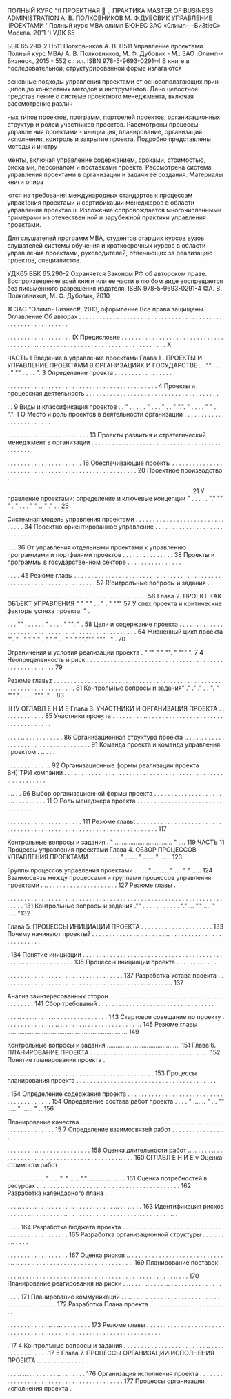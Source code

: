 


ПОЛНЫЙ КУРС "fl ПРОЕКТНАЯ  ,, ПРАКТИКА MASTER OF BUSINESS ADMINISTRATION А. В. ПОЛКОВНИКОВ М. Ф.ДУБОВИК УПРАВЛЕНИЕ llPOEKTAMИ ' Полный курс МВА олимn БЮНЕС ЗАО «0лимn---Би3tiеС» Москва. 2()'1 ') УДК 65

ББК 65.290-2 П511 Полковников А. В. П511 Управление проектами. Полный курс МВА/ А. В. Полковников, М. Ф. Дубовик - М.: ЗАО ;Олимп--Бизнес<, 2015 - 552 с.: ил. ISBN 978-5-9693-0291-4 В книге в последовательной, структурированной форме излагаются

основные подходы управления проектами от основополагающих прин­ ципов до конкретных методов и инструментов. Дано целостное представ­ ление о системе проектного менеджмента, включая рассмотрение различ­

ных типов проектов, программ, портфелей проектов, организационных структур и ролей участников проектов. Рассмотрены процессы управле­ ния проектами - инициация, планирование, организация исполнения, контроль и закрытие проекта. Подробно представлены методы и инстру­

менты, включая управление содержанием, сроками, стоимостью, риска­ ми, персоналом и поставками проекта. Рассмотрена система управления проектами в организации и задачи ее создания. Материалы книги опира­

ются на требования международных стандартов к процессам упрак1ения проектами и сертификации менеджеров в области управления проектаoш. Изложение сопровождается многочисленными примерами из отечествен­ ной и зарубежной практики управления проектами.

Для слушателей программ МВА, студентов старших курсов вузов слушателей системы обучения и краткосрочных курсов в области управ­ ления проектами, руководителей, отвечающих за реализацию проектов, специалистов.

УДК65 ББК 65.290-2 Охраняется Законом РФ об авторском праве. Воспроизведение всей книги или ее части в лю­ бом виде воспрещается без письменного разрешения издателя. ISBN 978-5-9693-0291-4 ©А. В. Полковников, М. Ф. Дубовик, 2010

© ЗАО "Олимп- Бизнес#, 2013, оформление Все права защищены. Оглавление Об авторах . . . . . . . . . . . . . . . . . . . . . . . . . . . . . . . . . . . . . . . . . . . . . . . . . . . . . . . . . . . .

. . . . . . . . . . . . . . . . . . .  IX Предисловие . . . . . . . . . . . . . . . . . . . . . . . . . . . . . . . . . . . . . . .. . . . . . . . . . . . . . . . . . . . . . . . . . . . . . . . . . . . . .  Х

ЧАСТЬ 1 Введение в управление проектами Глава 1 .  ПРОЕКТЫ И УПРАВЛЕНИЕ ПРОЕКТАМИ В ОРГАНИЗАЦИЯХ И ГОСУДАРСТВЕ . .  "" . . . .  " "" . . . .  ". 3 Определение проекта . . . . . . . . . . . . . . . . . .

. . . . . . . . . . . . . . . . . . . . . . . . . . . . . . . . . . . . . . . . . . . . 4 Проекты и процессная деятельность . . . . . . . . . . . . . . . . . . . . . . . . . . . . . . . . . . . . . . .

. . 9 Виды и классификация проектов . .  " . . . . .  " . . .  " . .  " ".". " . . . .  " " . ".". 1 О Место и роль проектов в деятельности организации . . . . . . . . . . . . . . . . . . . . . . . . .

. . . . . . . . . . . . . . . . . . . . . . . . 13 Проекты развития и стратегический менеджмент в организации . . . . . . . . . . . . . . . . . . . . . . . . . . . . . . . . . . . . . . . . . . . . . .

. . . . . . . . . . . . . . . . . . . . . . 16 Обеспечивающие проекты . . . . . . . . . . . . . . . . . . . . . . . . . . . . . . . . . . . . . . . . . . . . . . . . . . . . . 20 Проектное производство .

. . . . . . . . . . . . . . . . . . . . . . . . . . . . . . . . . . . . . . . . . . . . . . . . . . . . . . 21 У правление проектами: определение и ключевые концепции " . . . . .  "." "" " . " . . .  " " .. " ." . .  26

Системная модель управления проектами . . . . . . . . . . . . . . . . . . . . . . . . . . . . . . . 34 Проектно ориентированное управление . . . . . . . . . . . . . . . . . . . . . . . . . . . . . . . .

. . . 36 От управления отдельными проектами к управлению программами и портфелями проектов . . . . . . . . . . . . . . . 38 Проекты и программы в государственном секторе . . . . . . . . . . . . . . . .

. . . . 45 Резюме главы . . . . . . . . . . . . . . . . . . . . . . . . . . . . . . . . . . . . . . . . . . . . . . . . . . . . . . . . . . . . . . . . . . . . . .  52 R'оитролъные вопросы и задания . .

. . . . . . . . . . . . . . . . . . . . . . . . . . . . . . . . . . . . . . . . . 56 Глава 2. ПРОЕКТ КАК ОБЪЕКТ УПРАВЛЕНИЯ " " " " . .  " . " """ 57 У спех проекта и критические факторы успеха проекта. " .

. . . "" . . . . . .  " . . . .  " "". " .  58 Цели и содержание проекта . . . . . . . . . . . . . . . . . . . . . . . . . . . . . . . . . . . . . . . . . . . . . . . . . . . 64 Жизненный цикл проекта "". " . " " " " . " " "  . .  " " " "".""". """ . " . 70

Ограничения и условия реализации проекта . " "" " " "". " """ ". 7 4 Неопределенность и риск . . . . . . . . . . . . . . . . . . . . . . . . . . . . . . . . . . . . . . . . . . . . . . . . . . . . . . 79

Резюме главьz . . . . . . . . . . . . . . . . . . . . . . . . . . . . . . . . . . . . . . . . . . . . . . . . . . . . . . . . . . . . . . . . . . . . . . 81 Контрольные вопросы и задания" ." ." ." . .  ". " """." . . . .  "".". " .. 83

III IV ОГЛАВЛ Е Н И Е Глава 3. УЧАСТНИКИ И ОРГАНИЗАЦИЯ ПРОЕКТА . . . . . . . . . . . . . 85 Участники проеࣶ<та . . . . . . . . . .. . . . . . . . . . . . . . . . . . . . . . . . . . . . . . . . . . . .

. . . . .. . . . . . . . . . . . 86 Организационная структура проекта .. . . . .. . . . . . . . . . . . . . . . .. . . . . . . . . . . . . . . 91 Команда проекта и команда управления проектом . .. . . .

. . . . . . . . . . . . . 92 Организационные формы реализации проекта ВН)'ТРИ компании . . . . . . . . . . . . . . . . . . . . . . . . . . . . .. . . . . . . . . . . . . . . . . . .. . . . . . . . . . .

. .. . . 96 Выбор организационной формы проекта . . . . . . . . . . . . . . . . . . . . . .. . . . . . . . . . 11 О Роль менеджера проекта . . . . . . . . . . . . . . . . . . . . . . . . . . . . . . . .

. . . . . . . . . . . . . . . . . . . . . . 111 Резюме главьt . . . . . . . . . . . . . . . . . . . . . . . . . . . . . . . . . . . . . . . . . . . . . . . . . . . . . . . . . . . . . . . . . . . . . 117

Контрольные вопросы и задания . " ................................. " .... 119 ЧАСТЬ 11 Процессы управления проектами Глава 4. ОБЗОР ПРОЦЕССОВ УПРАВЛЕНИЯ ПРОЕКТАМИ . . . . . . . . . " ....... " ...... " ...... 123

Группы процессов управления проектами . . . . " ......... " .... " " ..... 124 Взаимосвязь между процессами и группами процессов управления проектами . .. . . . . . . . . . . . . . . . . . . . . 127 Резюме главы .

. . . . . . . . . . . . . . . . . . . . . . . . . . . . . . . . . . . . . . . . . . . . . . . . . . . . . . . . . . . . . . . . . . . . 131 Контрольные вопросы и задания ."" . . . . . . . . . . . "." ... "." .... " ..... "132

Глава 5. ПРОЦЕССЫ ИНИЦИАЦИИ ПРОЕКТА . . . . . . . . . . . . . . . . . . . . . 133 Почему начинают проекты? . . . . . . . . . . . . . . .. . . . . . . .. . . . . . . . . . . . . . . . . . . . . . . . . .

. 134 Понятие инициации . . . . . . . . . . . . . . . . . . . . . . . . . . . . . . . . . . . . . . . . . . . . . .. . . . . . . . . . . . . . . 135 Процессы инициации проекта . . . . . . . . . . . . .

. . . . . . . . . . . . . . . . . . . . . . . . . . . . . . . . . . 137 Разработка Устава проекта . . . . . . . . . . . . . . . . . . . . . . . . . . . . . . . . . . . . . . . . . . . . . . . . . .. 137

Анализ заинтересованных сторон . . . . . . . . . . . . . . . . . . . . .. . . . . . . . . . . . . . . . . . . . .  141 Сбор требований . . . . . . . . . . . . . . . . . . . . . . . . . . . . . . . . . .

. . . .. . . . .. . . . . .. . . . . . . . . . . . . . . . 143 Стартовое совещание по проекту . . . . . . . . . . . . . . . .. .. . . . . . .. . . . . . . . . . . . . . . ... 145 Резюме главы ..................................................................... 149

Контрольные вопросы и задания .......................................... 151 Глава 6. ПЛАНИРОВАНИЕ ПРОЕКТА . . . . . . . . . . . . . . . . . . . . . . . . . . . . . . . . . . . 152 Понятие планирования проекта .

. . . . . . . . . . . . . . . . . . . . . . . . . . . . . . . . . . . . . . . . . . . 153 Процессы планирования проекта . . . . . . . . . . . . . . . . . . . . . . . . . . . . . . . . . . . . . . . . .

. 154 Определение содержания проекта . . . . . . . . . . . . . . . . . . . . . . . . . . . . . . . . . . . . . . . . . 154 Определение состава работ проекта . . . . " ....... " ... "" ..... " ...... " .. 156

Планирование качества . . . . .. . . . . . . . . . . . . . . . . . . . . . . . . . . . . . . . . . . . . . . . . . . . . . . . . . . 15 7 Определение взаимосвязей работ . . . . . . . . . . . . . . .. .

. . . . . . . . .. . . . . . . . . . . . . . . . 158 Оценка длительности работ .. .. . . . . .. . . . . . . . . . . . . . .. . . . . . . . . . . . . . . . . . . . . .. . . . 160 ОГЛАВЛ Е Н И Е v Оценка стоимости работ

. . . . . . . . . . . " ..... ". " ..... "." ..................... 161 Оценка потребностей в ресурсах . . . . . . . .. . . . . . . . . . . . . .. . . . . . . . . . . . . . . . . . . . . 162 Разработка календарного плана .

. . . .. . . . .. . . . . . . . . . . . . . . . . . . . . . . ... . . .... . .  163 Идентификация рисков . . . . . . .. . . . . . . . . . .. . . . . . . . . . . . . . . . . . . . . .. . . . . . . . . .. .

. . . . 164 Разработка бюджета проекта . . . . . . . . . . . . . . . . . . . . . . . . . . . . . . . . . . . . . . . . . . . . . . . . 165 Разработка организационной структуры . . .. . . . . .. . . . .

. . . . . . . . . . . . . . . . . . 167 Оценка рисков .. . . . . . . . . . . . . . . . . . . . . . . . . . . . . .. .. . . . .. . . . . . . . . . . . . . . . . . . . . . . . . . . . .. 169 Планирование поставок

. . . .. . . . . . . . . . . . . . . . . . . . . . . . . . . . . . . . . . . . . . . . . . . . . .. . . . 170 Планирование реагирования на риски . .. . . . . .. . . . . ... . . . . . . . . . . . . . . .

. . . . 171 Планирование коммуникаций . . .. . . .. .. . . . . . . . . . . . . . . . . . .. . . .. . ... . . . . . . . . . . 172 Разработка Плана проекта . . . . . . . . . . .. . . . . . . .. . . . . .

. . . . . . . . . . . . .. . ... . . . . . . . . 173 Резюме главы . . . . . . . . . . . . . . . . . . . . . . . . . . . . . . . . . . . . . . . . . . . . . . . . . . . . . . . . . . . . . . . . . . . .

. 17 4 Контролъные вопросы и задания . . . . . . . . . . . . . . . . . . . . . . . . .. . . . . . . . . . . . . . . . . 17 5 Глава 7. ПРОЦЕССЫ ОРГАНИЗАЦИИ ИСПОЛНЕНИЯ ПРОЕКТА . . . . . . . . . . . . . .

. . . .. ... . . . . . . . . .. . . . . . . . 176 Организация исполнения проекта . . . . . . . . . . . . . . . . . . . . . . . . . . . . . . . . . . . . . . . . . 177 Процессы организации исполнения проекта .

